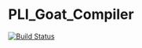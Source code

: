 # PLI_Goat_Compiler

[![Build Status](https://travis-ci.com/PwzXxm/PLI_Goat_Compiler.svg?token=ecY2xppJicczk5evWQoQ&branch=master)](https://travis-ci.com/PwzXxm/PLI_Goat_Compiler)

